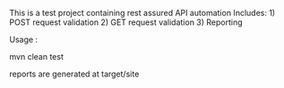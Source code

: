 This is a test project containing rest assured API automation
Includes:
    1) POST request validation
    2) GET request validation
    3) Reporting 


Usage :

mvn clean test

reports are generated at target/site


